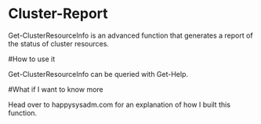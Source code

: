# Cluster-Report

Get-ClusterResourceInfo is an advanced function that generates a report of the status of cluster resources.

#How to use it

Get-ClusterResourceInfo can be queried with Get-Help.

#What if I want to know more

Head over to happysysadm.com for an explanation of how I built this function.
